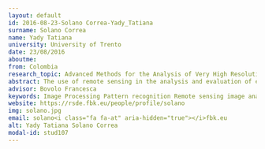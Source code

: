 ```yaml
---
layout: default 
id: 2016-08-23-Solano Correa-Yady_Tatiana
surname: Solano Correa
name: Yady Tatiana
university: University of Trento
date: 23/08/2016
aboutme: 
from: Colombia
research_topic: Advanced Methods for the Analysis of Very High Resolution Multi-Sensor Optical Images Time-Series
abstract: The use of remote sensing in the analysis and evaluation of environmental degeneration processes has become a valuable tool which relevance increased in conjunction with the use of digital image processing techniques. The improvement in acquisition sensor technology as well as in the data processing algorithm allowed an accurate and automatic identification and extraction of characteristics for the understanding of the environmental changes, especially while working with Very High Resolution (VHR) information. Nevertheless, the revisit of the sensors, the competing orders, and the weather conditions do not always allow the acquisition of proper and relevant information. To mitigate these limitations it is possible to construct time series by considering images acquired by different sensors. The main constraint becomes how to deal with this kind of information. Therefore, in this research we aim at developing an approach for the detection of changes in multisensor multitemporal VHR optical images by following two main steps&#58; i) multi-sensor data homogenization; and ii) change detection for the analysis in multisensor multitemporal VHR images.
advisor: Bovolo Francesca
keywords: Image Processing Pattern recognition Remote sensing image analysis
website: https://rsde.fbk.eu/people/profile/solano
img: solano.jpg
email: solano<i class="fa fa-at" aria-hidden="true"></i>fbk.eu
alt: Yady Tatiana Solano Correa
modal-id: stud107
---
```

